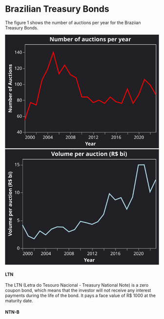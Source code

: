 # Brazilian Treasury Bonds

The figure 1 shows the number of auctions per year for the Braziian Treasury Bonds.

![image](img/nr_auctions.svg) ![image](img/vol_auctions.svg)

#### LTN

The LTN (Letra do Tesouro Nacional - Treasury National Note) is a zero coupon bond, which means that the investor will not receive any interest payments during the life of the bond. It pays a face value of R$ 1000 at the maturity date.

#### NTN-B
